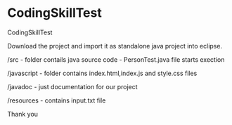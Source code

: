 # CodingSkillTest
CodingSkillTest

Download the project and import it as standalone java project into eclipse.

/src  - folder contails java source code - PersonTest.java file starts exection

/javascript - folder contains index.html,index.js and style.css files

/javadoc - just documentation for our project

/resources - contains input.txt file 

Thank you

